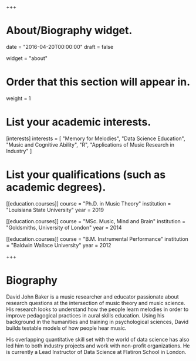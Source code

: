+++
# About/Biography widget.

date = "2016-04-20T00:00:00"
draft = false

widget = "about"

# Order that this section will appear in.
weight = 1

# List your academic interests.
[interests]
  interests = [
    "Memory for Melodies",
    "Data Science Education",
    "Music and Cognitive Ability",
    "R",
    "Applications of Music Research in Industry"
  ]

# List your qualifications (such as academic degrees).
[[education.courses]]
  course = "Ph.D. in Music Theory"
  institution = "Louisiana State University"
  year = 2019

[[education.courses]]
  course = "MSc. Music, Mind and Brain"
  institution = "Goldsmiths, University of London"
  year = 2014

[[education.courses]]
  course = "B.M. Instrumental Performance"
  institution = "Baldwin Wallace University"
  year = 2012
 
+++

# Biography

David John Baker is a music researcher and educator passionate about research questions at the intersection of music theory and music science. 
His research looks to understand how the people learn melodies in order to improve pedagogical practices in aural skills education. 
Using his background in the humanities and training in psychological sciences, David builds testable models of how people hear music.

His overlapping quantitative skill set with the world of data science has also led him to both industry projects and work with non-profit organizations.
He is currently a Lead Instructor of Data Science at Flatiron School in London.